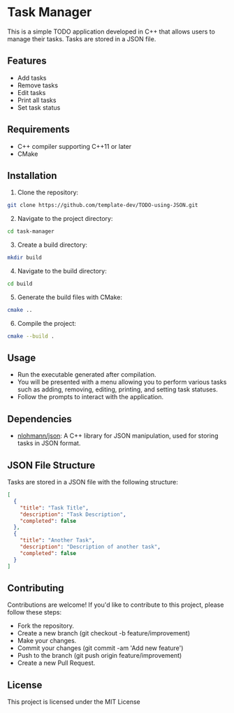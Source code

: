 # Task Manager

This is a simple TODO application developed in C++ that allows users to manage their tasks. Tasks are stored in a JSON file.

## Features

- Add tasks
- Remove tasks
- Edit tasks
- Print all tasks
- Set task status

## Requirements

- C++ compiler supporting C++11 or later
- CMake

## Installation

1. Clone the repository:
  ```sh
  git clone https://github.com/template-dev/TODO-using-JSON.git
  ```

2. Navigate to the project directory:
  ```sh
  cd task-manager
  ```

3. Create a build directory:
  ```sh
  mkdir build
  ```

4. Navigate to the build directory:
  ```sh
  cd build
  ```

5. Generate the build files with CMake:
  ```sh
  cmake ..
  ```

6. Compile the project:
  ```sh
  cmake --build .
  ```

## Usage

- Run the executable generated after compilation.
- You will be presented with a menu allowing you to perform various tasks such as adding, removing, editing, printing, and setting task statuses.
- Follow the prompts to interact with the application.

## Dependencies

- [nlohmann/json](https://github.com/nlohmann/json): A C++ library for JSON manipulation, used for storing tasks in JSON format.

## JSON File Structure

Tasks are stored in a JSON file with the following structure:

  ```json
  [
    {
      "title": "Task Title",
      "description": "Task Description",
      "completed": false
    },
    {
      "title": "Another Task",
      "description": "Description of another task",
      "completed": false
    }
  ]
  ```

## Contributing

Contributions are welcome! If you'd like to contribute to this project, please follow these steps:

- Fork the repository.
- Create a new branch (git checkout -b feature/improvement)
- Make your changes.
- Commit your changes (git commit -am 'Add new feature')
- Push to the branch (git push origin feature/improvement)
- Create a new Pull Request.

## License

This project is licensed under the MIT License
